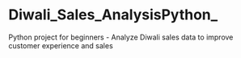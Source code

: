 # Diwali_Sales_AnalysisPython_
Python project for beginners - Analyze Diwali sales data to improve customer experience and sales
